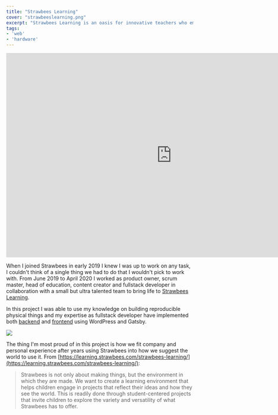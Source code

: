 ```yaml
---
title: "Strawbees Learning"
cover: "strawbeeslearning.png"
excerpt: "Strawbees Learning is an oasis for innovative teachers who embrace creative thinking and hands-on learning with Strawbees."
tags:
- 'web'
- 'hardware'
---
```


<iframe width="890" height="550" src="https://www.youtube-nocookie.com/embed/Wh8MHh-Vzbw" frameborder="0" allow="accelerometer; autoplay; encrypted-media; gyroscope; picture-in-picture" allowfullscreen></iframe>

When I joined Strawbees in early 2019 I knew I was up to work on any task, I couldn't think of a single thing we had to do that I wouldn't pick to work with. From June 2019 to April 2020 I worked as product owner, scrum master, head of education, content creator and fullstack developer in collaboration with a small but ultra talented team to bring life to [Strawbees Learning](https://learning.strawbees.com).

In this project I was able to use my knowledge on building reproducible physical things and my expertise as fullstack developer have implemented both [backend](https://github.com/strawbees/learning-cms) and [frontend](https://github.com/strawbees/learning-platform-gatsby) using WordPress and Gatsby.

![](sierpinski.jpg)

The thing I'm most proud of in this project is how we fit company and personal experience after years using Strawbees into how we suggest the world to use it. From  [https://learning.strawbees.com/strawbees-learning/](https://learning.strawbees.com/strawbees-learning/):

> Strawbees is not only about making things, but the environment in which they are made. We want to create a learning environment that helps children engage in projects that reflect their ideas and how they see the world. This is readily done through student-centered projects that invite children to explore the variety and versatility of what Strawbees has to offer.
